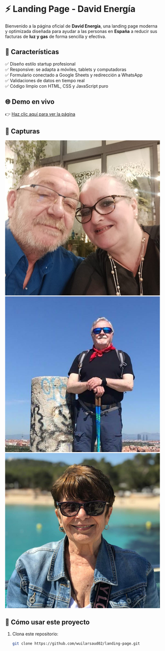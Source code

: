 # ⚡ Landing Page - David Energía

Bienvenido a la página oficial de **David Energía**, una landing page moderna y optimizada diseñada para ayudar a las personas en **España** a reducir sus facturas de **luz y gas** de forma sencilla y efectiva.

## 🌟 Características

✅ Diseño estilo startup profesional  
✅ Responsive: se adapta a móviles, tablets y computadoras  
✅ Formulario conectado a Google Sheets y redirección a WhatsApp  
✅ Validaciones de datos en tiempo real  
✅ Código limpio con HTML, CSS y JavaScript puro

## 🌐 Demo en vivo

👉 [Haz clic aquí para ver la página](https://wuilarsaud02.github.io/landing-page/)

## 📸 Capturas

![Pantalla 1](./1.jpg)
![Pantalla 2](./2.jpg)
![Pantalla 3](./3.jpg)

## 🚀 Cómo usar este proyecto

1. Clona este repositorio:
   ```bash
   git clone https://github.com/wuilarsaud02/landing-page.git
